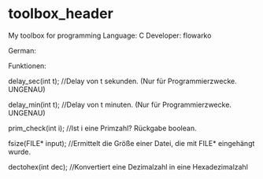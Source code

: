 # toolbox_header
My toolbox for programming
Language: C
Developer: flowarko

German:

Funktionen:

  delay_sec(int t);    //Delay von t sekunden. (Nur für Programmierzwecke. UNGENAU)
  
  delay_min(int t);    //Delay von t minuten. (Nur für Programmierzwecke. UNGENAU)
  
  prim_check(int i);   //Ist i eine Primzahl? Rückgabe boolean.
  
  fsize(FILE* input);  //Ermittelt die Größe einer Datei, die mit FILE* eingehängt wurde.

  dectohex(int dec);   //Konvertiert eine Dezimalzahl in eine Hexadezimalzahl
